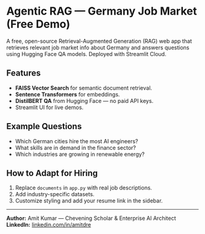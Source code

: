 # Agentic RAG — Germany Job Market (Free Demo)

A free, open-source Retrieval-Augmented Generation (RAG) web app that retrieves relevant job market info about Germany and answers questions using Hugging Face QA models. Deployed with Streamlit Cloud.

## Features
- **FAISS Vector Search** for semantic document retrieval.
- **Sentence Transformers** for embeddings.
- **DistilBERT QA** from Hugging Face — no paid API keys.
- Streamlit UI for live demos.

## Example Questions
- Which German cities hire the most AI engineers?
- What skills are in demand in the finance sector?
- Which industries are growing in renewable energy?

## How to Adapt for Hiring
1. Replace `documents` in `app.py` with real job descriptions.
2. Add industry-specific datasets.
3. Customize styling and add your resume link in the sidebar.

---
**Author:** Amit Kumar — Chevening Scholar & Enterprise AI Architect  
**LinkedIn:** [linkedin.com/in/amitdre](https://linkedin.com/in/amitdre)
